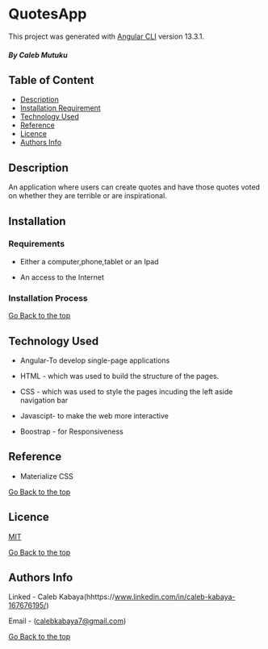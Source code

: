 # QuotesApp

This project was generated with [Angular CLI](https://github.com/angular/angular-cli) version 13.3.1.
##### By Caleb Mutuku
## Table of Content

+ [Description](#description)
+ [Installation Requirement](#Installation)
+ [Technology Used](#technology-used)
+ [Reference](#reference)
+ [Licence](#licence)
+ [Authors Info](#author-Info)

## Description
<p>An application where users can create quotes and have those quotes voted on whether they are terrible or are inspirational.</p>

## Installation

### Requirements

* Either a computer,phone,tablet or an Ipad

* An access to the Internet

### Installation Process

[Go Back to the top](#portfolio)
## Technology Used
* Angular-To develop single-page applications

* HTML - which was used to build the structure of the pages.

* CSS - which was used to style the pages incuding the left aside navigation bar

* Javascipt- to make the web more interactive

* Boostrap - for Responsiveness


## Reference
* Materialize CSS

[Go Back to the top](#portfolio)

## Licence

[MIT](LICENSE)


[Go Back to the top](#portfolio)

## Authors Info
Linked - Caleb Kabaya(hhttps://www.linkedin.com/in/caleb-kabaya-167676195/)

Email - (calebkabaya7@gmail.com)

[Go Back to the top](#portfolio)


